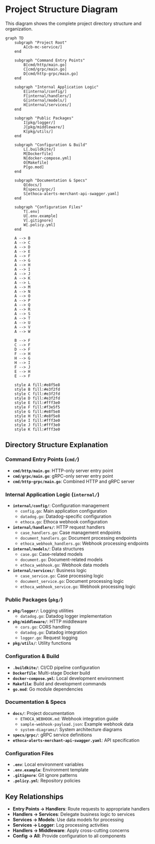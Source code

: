 # Project Structure Diagram

This diagram shows the complete project directory structure and organization.

```mermaid
graph TD
    subgraph "Project Root"
        A[cb-mc-service/]
    end
    
    subgraph "Command Entry Points"
        B[cmd/http/main.go]
        C[cmd/grpc/main.go]
        D[cmd/http-grpc/main.go]
    end
    
    subgraph "Internal Application Logic"
        E[internal/config/]
        F[internal/handlers/]
        G[internal/models/]
        H[internal/services/]
    end
    
    subgraph "Public Packages"
        I[pkg/logger/]
        J[pkg/middleware/]
        K[pkg/utils/]
    end
    
    subgraph "Configuration & Build"
        L[.buildkite/]
        M[Dockerfile]
        N[docker-compose.yml]
        O[Makefile]
        P[go.mod]
    end
    
    subgraph "Documentation & Specs"
        Q[docs/]
        R[specs/grpc/]
        S[ethoca-alerts-merchant-api-swagger.yaml]
    end
    
    subgraph "Configuration Files"
        T[.env]
        U[.env.example]
        V[.gitignore]
        W[.policy.yml]
    end
    
    A --> B
    A --> C
    A --> D
    A --> E
    A --> F
    A --> G
    A --> H
    A --> I
    A --> J
    A --> K
    A --> L
    A --> M
    A --> N
    A --> O
    A --> P
    A --> Q
    A --> R
    A --> S
    A --> T
    A --> U
    A --> V
    A --> W
    
    B --> F
    C --> F
    D --> F
    F --> H
    H --> G
    H --> I
    F --> J
    E --> H
    E --> F
    
    style A fill:#e8f5e8
    style B fill:#e3f2fd
    style C fill:#e3f2fd
    style D fill:#e3f2fd
    style E fill:#fff3e0
    style F fill:#f3e5f5
    style G fill:#e8f5e8
    style H fill:#e8f5e8
    style I fill:#fff3e0
    style J fill:#fff3e0
    style K fill:#fff3e0
```

## Directory Structure Explanation

### **Command Entry Points (`cmd/`)**
- **`cmd/http/main.go`**: HTTP-only server entry point
- **`cmd/grpc/main.go`**: gRPC-only server entry point
- **`cmd/http-grpc/main.go`**: Combined HTTP and gRPC server

### **Internal Application Logic (`internal/`)**
- **`internal/config/`**: Configuration management
  - `config.go`: Main application configuration
  - `datadog.go`: Datadog-specific configuration
  - `ethoca.go`: Ethoca webhook configuration
- **`internal/handlers/`**: HTTP request handlers
  - `case_handlers.go`: Case management endpoints
  - `document_handlers.go`: Document processing endpoints
  - `ethoca_webhook_handlers.go`: Webhook processing endpoints
- **`internal/models/`**: Data structures
  - `case.go`: Case-related models
  - `document.go`: Document-related models
  - `ethoca_webhook.go`: Webhook data models
- **`internal/services/`**: Business logic
  - `case_service.go`: Case processing logic
  - `document_service.go`: Document processing logic
  - `ethoca_webhook_service.go`: Webhook processing logic

### **Public Packages (`pkg/`)**
- **`pkg/logger/`**: Logging utilities
  - `datadog.go`: Datadog logger implementation
- **`pkg/middleware/`**: HTTP middleware
  - `cors.go`: CORS handling
  - `datadog.go`: Datadog integration
  - `logger.go`: Request logging
- **`pkg/utils/`**: Utility functions

### **Configuration & Build**
- **`.buildkite/`**: CI/CD pipeline configuration
- **`Dockerfile`**: Multi-stage Docker build
- **`docker-compose.yml`**: Local development environment
- **`Makefile`**: Build and development commands
- **`go.mod`**: Go module dependencies

### **Documentation & Specs**
- **`docs/`**: Project documentation
  - `ETHOCA_WEBHOOK.md`: Webhook integration guide
  - `sample-webhook-payload.json`: Example webhook data
  - `system-diagrams/`: System architecture diagrams
- **`specs/grpc/`**: gRPC service definitions
- **`ethoca-alerts-merchant-api-swagger.yaml`**: API specification

### **Configuration Files**
- **`.env`**: Local environment variables
- **`.env.example`**: Environment template
- **`.gitignore`**: Git ignore patterns
- **`.policy.yml`**: Repository policies

## Key Relationships

- **Entry Points → Handlers**: Route requests to appropriate handlers
- **Handlers → Services**: Delegate business logic to services
- **Services → Models**: Use data models for processing
- **Services → Logger**: Log processing activities
- **Handlers → Middleware**: Apply cross-cutting concerns
- **Config → All**: Provide configuration to all components
